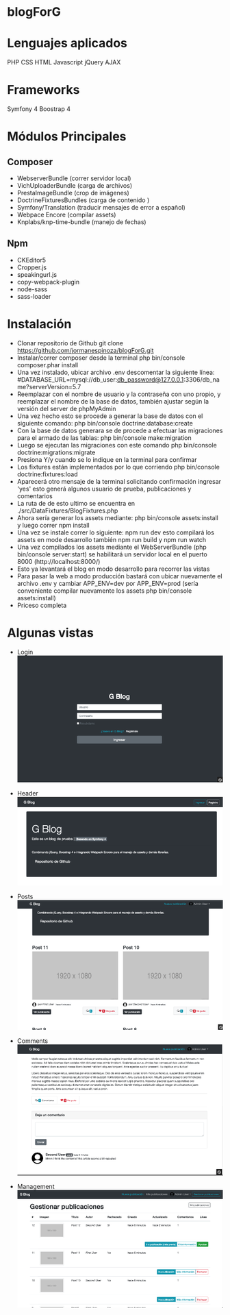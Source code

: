 # blogForG

# Lenguajes aplicados

PHP
CSS
HTML
Javascript
jQuery
AJAX

# Frameworks
Symfony 4
Boostrap 4

# Módulos Principales

Composer
--
* WebserverBundle (correr servidor local)
* VichUploaderBundle (carga de archivos)
* PrestaImageBundle (crop de imágenes)
* DoctrineFixturesBundles (carga de contenido )
* Symfony/Translation (traducir mensajes de error a español)
* Webpace Encore (compilar assets)
* Knplabs/knp-time-bundle (manejo de fechas)

Npm
--
* CKEditor5
* Cropper.js
* speakingurl.js
* copy-webpack-plugin
* node-sass
* sass-loader

# Instalación
* Clonar repositorio de Github git clone https://github.com/jormanespinoza/blogForG.git
* Instalar/correr composer desde la terminal php bin/console composer.phar install
* Una vez instalado, ubicar archivo .env descomentar la siguiente línea:
#DATABASE_URL=mysql://db_user:db_password@127.0.0.1:3306/db_name?serverVersion=5.7
* Reemplazar con el nombre de usuario y la contraseña con uno propio, y reemplazar el nombre de la base de datos, también ajustar según la versión del server de phpMyAdmin
* Una vez hecho esto se procede a generar la base de datos con el siguiente comando: php bin/console doctrine:database:create
* Con la base de datos generara se de procede a efectuar las migraciones para el armado de las tablas: php bin/console make:migration
* Luego se ejecutan las migraciones con este comando php bin/console doctrine:migrations:migrate
* Presiona Y/y cuando se lo indique en la terminal para confirmar
* Los fixtures están implementados por lo que corriendo php bin/console doctrine:fixtures:load
* Aparecerá otro mensaje de la terminal solicitando confirmación ingresar 'yes' esto generá algunos usuario de prueba, publicaciones y comentarios
* La ruta de de esto ultimo se encuentra en ./src/DataFixtures/BlogFixtures.php
* Ahora sería generar los assets mediante: php bin/console assets:install y luego correr npm install
* Una vez se instale correr lo siguiente: npm run dev esto compilará los assets en mode desarrollo también npm run build y npm run watch
* Una vez compilados los assets mediante el WebServerBundle (php bin/console server:start) se habilitará un servidor local en el puerto 8000 (http://localhost:8000/)
* Esto ya levantará el blog en modo desarrollo para recorrer las vistas
* Para pasar la web a modo producción bastará con ubicar nuevamente el archivo .env y cambiar APP_ENV=dev por APP_ENV=prod (sería conveniente compilar nuevamente los assets php bin/console assets:install)
* Priceso completa

# Algunas vistas

* Login
![alt text](https://raw.githubusercontent.com/jormanespinoza/blogForG/master/assets/images/login.png)

* Header
![alt text](https://raw.githubusercontent.com/jormanespinoza/blogForG/master/assets/images/header.png)

* Posts
![alt text](https://raw.githubusercontent.com/jormanespinoza/blogForG/master/assets/images/posts.png)

* Comments
![alt text](https://github.com/jormanespinoza/blogForG/blob/master/assets/images/comments.png)

* Management
![alt text](https://github.com/jormanespinoza/blogForG/blob/master/assets/images/manage_posts.png)
